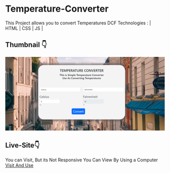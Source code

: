 # Temperature-Converter
This Project  allows you to convert Temperatures DCF Technologies : | HTML | CSS | JS |


## Thumbnail 👇
![](thumb/nature_screen.PNG)

## Live-Site👇
You can Visit, But its Not Responsive You Can View By Using a Computer<br>
[Visit And Use](https://eng-cj.github.io/Temperature-Converter/) 
